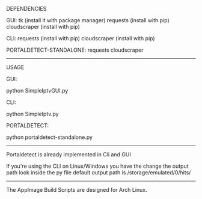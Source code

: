 DEPENDENCIES

GUI:
tk (install it with package manager)
requests (install with pip)
cloudscraper (install with pip)

CLI:
requests (install with pip)
cloudscraper (install with pip)

PORTALDETECT-STANDALONE:
requests 
cloudscraper

-----------
USAGE

GUI:

python SimpleIptvGUI.py

CLI:

python SimpleIptv.py

PORTALDETECT:

python portaldetect-standalone.py

-----------
Portaldetect is already implemented in Cli and GUI

If you're using the CLI on Linux/Windows you have the change the output path look inside the py file default output path is /storage/emulated/0/hits/

-----------
The AppImage Build Scripts are designed for Arch Linux.
